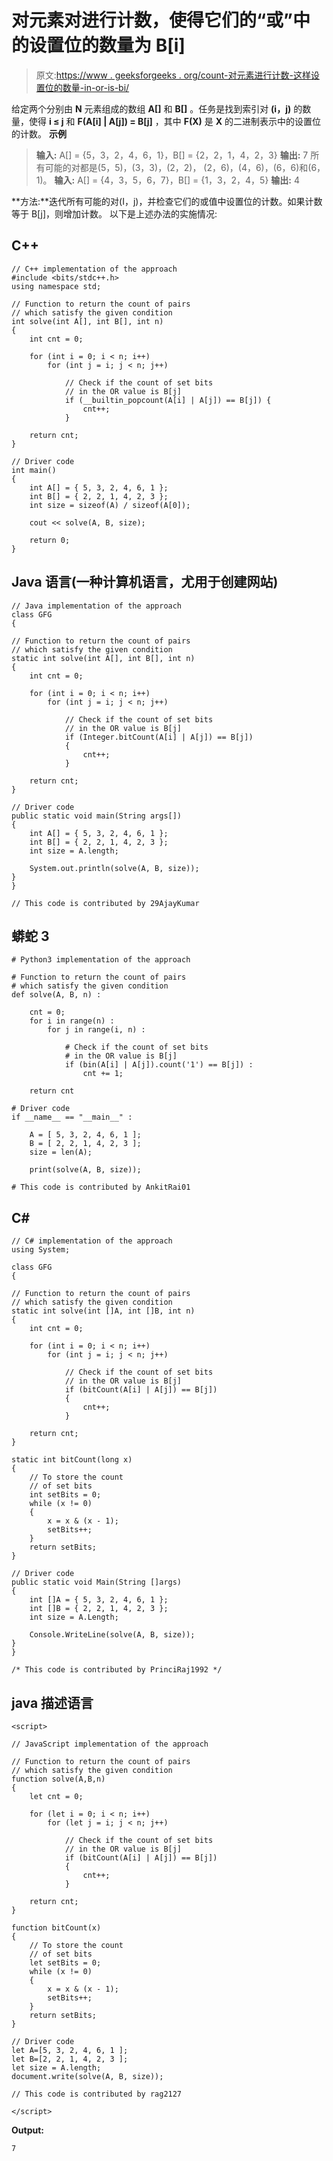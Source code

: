 # 对元素对进行计数，使得它们的“或”中的设置位的数量为 B[i]

> 原文:[https://www . geeksforgeeks . org/count-对元素进行计数-这样设置位的数量-in-or-is-bi/](https://www.geeksforgeeks.org/count-pairs-of-elements-such-that-number-of-set-bits-in-their-or-is-bi/)

给定两个分别由 **N** 元素组成的数组 **A[]** 和 **B[]** 。任务是找到索引对 **(i，j)** 的数量，使得 **i ≤ j** 和 **F(A[i] | A[j]) = B[j]** ，其中 **F(X)** 是 **X** 的二进制表示中的设置位的计数。
**示例**

> **输入:** A[] = {5，3，2，4，6，1}，B[] = {2，2，1，4，2，3}
> **输出:** 7
> 所有可能的对都是(5，5)，(3，3)，(2，2)，
> (2，6)，(4，6)，(6，6)和(6，1)。
> **输入:** A[] = {4，3，5，6，7}，B[] = {1，3，2，4，5}
> **输出:** 4

**方法:**迭代所有可能的对(I，j)，并检查它们的或值中设置位的计数。如果计数等于 B[j]，则增加计数。
以下是上述办法的实施情况:

## C++

```
// C++ implementation of the approach
#include <bits/stdc++.h>
using namespace std;

// Function to return the count of pairs
// which satisfy the given condition
int solve(int A[], int B[], int n)
{
    int cnt = 0;

    for (int i = 0; i < n; i++)
        for (int j = i; j < n; j++)

            // Check if the count of set bits
            // in the OR value is B[j]
            if (__builtin_popcount(A[i] | A[j]) == B[j]) {
                cnt++;
            }

    return cnt;
}

// Driver code
int main()
{
    int A[] = { 5, 3, 2, 4, 6, 1 };
    int B[] = { 2, 2, 1, 4, 2, 3 };
    int size = sizeof(A) / sizeof(A[0]);

    cout << solve(A, B, size);

    return 0;
}
```

## Java 语言(一种计算机语言，尤用于创建网站)

```
// Java implementation of the approach
class GFG
{

// Function to return the count of pairs
// which satisfy the given condition
static int solve(int A[], int B[], int n)
{
    int cnt = 0;

    for (int i = 0; i < n; i++)
        for (int j = i; j < n; j++)

            // Check if the count of set bits
            // in the OR value is B[j]
            if (Integer.bitCount(A[i] | A[j]) == B[j])
            {
                cnt++;
            }

    return cnt;
}

// Driver code
public static void main(String args[])
{
    int A[] = { 5, 3, 2, 4, 6, 1 };
    int B[] = { 2, 2, 1, 4, 2, 3 };
    int size = A.length;

    System.out.println(solve(A, B, size));
}
}

// This code is contributed by 29AjayKumar
```

## 蟒蛇 3

```
# Python3 implementation of the approach

# Function to return the count of pairs
# which satisfy the given condition
def solve(A, B, n) :

    cnt = 0;
    for i in range(n) :
        for j in range(i, n) :

            # Check if the count of set bits
            # in the OR value is B[j]
            if (bin(A[i] | A[j]).count('1') == B[j]) :
                cnt += 1;

    return cnt

# Driver code
if __name__ == "__main__" :

    A = [ 5, 3, 2, 4, 6, 1 ];
    B = [ 2, 2, 1, 4, 2, 3 ];
    size = len(A);

    print(solve(A, B, size));

# This code is contributed by AnkitRai01
```

## C#

```
// C# implementation of the approach
using System;

class GFG
{

// Function to return the count of pairs
// which satisfy the given condition
static int solve(int []A, int []B, int n)
{
    int cnt = 0;

    for (int i = 0; i < n; i++)
        for (int j = i; j < n; j++)

            // Check if the count of set bits
            // in the OR value is B[j]
            if (bitCount(A[i] | A[j]) == B[j])
            {
                cnt++;
            }

    return cnt;
}

static int bitCount(long x)
{
    // To store the count
    // of set bits
    int setBits = 0;
    while (x != 0)
    {
        x = x & (x - 1);
        setBits++;
    }
    return setBits;
}

// Driver code
public static void Main(String []args)
{
    int []A = { 5, 3, 2, 4, 6, 1 };
    int []B = { 2, 2, 1, 4, 2, 3 };
    int size = A.Length;

    Console.WriteLine(solve(A, B, size));
}
}

/* This code is contributed by PrinciRaj1992 */
```

## java 描述语言

```
<script>

// JavaScript implementation of the approach

// Function to return the count of pairs
// which satisfy the given condition
function solve(A,B,n)
{
    let cnt = 0;

    for (let i = 0; i < n; i++)
        for (let j = i; j < n; j++)

            // Check if the count of set bits
            // in the OR value is B[j]
            if (bitCount(A[i] | A[j]) == B[j])
            {
                cnt++;
            }

    return cnt;
}

function bitCount(x)
{
    // To store the count
    // of set bits
    let setBits = 0;
    while (x != 0)
    {
        x = x & (x - 1);
        setBits++;
    }
    return setBits;
}

// Driver code
let A=[5, 3, 2, 4, 6, 1 ];
let B=[2, 2, 1, 4, 2, 3 ];
let size = A.length;
document.write(solve(A, B, size));

// This code is contributed by rag2127

</script>
```

**Output:** 

```
7
```